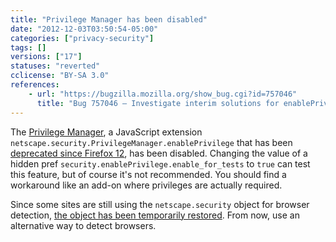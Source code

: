```yaml
---
title: "Privilege Manager has been disabled"
date: "2012-12-03T03:50:54-05:00"
categories: ["privacy-security"]
tags: []
versions: ["17"]
statuses: "reverted"
cclicense: "BY-SA 3.0"
references:
    - url: "https://bugzilla.mozilla.org/show_bug.cgi?id=757046"
      title: "Bug 757046 – Investigate interim solutions for enablePrivilege"
---
```

The [Privilege Manager](https://developer.mozilla.org/en-US/docs/Bypassing_Security_Restrictions_and_Signing_Code), a JavaScript extension `netscape.security.PrivilegeManager.enablePrivilege` that has been [deprecated since Firefox 12](https://bugzilla.mozilla.org/show_bug.cgi?id=713747), has been disabled. Changing the value of a hidden pref `security.enablePrivilege.enable_for_tests` to `true` can test this feature, but of course it's not recommended. You should find a workaround like an add-on where privileges are actually required.

Since some sites are still using the `netscape.security` object for browser detection, [the object has been temporarily restored](https://bugzilla.mozilla.org/show_bug.cgi?id=791526). From now, use an alternative way to detect browsers.
